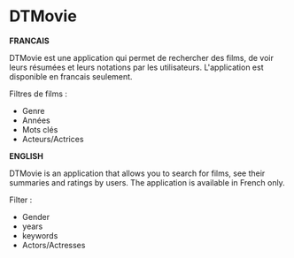 # DTMovie

**FRANCAIS**

DTMovie est une application qui permet de rechercher des films, de voir leurs résumées et leurs notations par les utilisateurs.
L'application est disponible en francais seulement.

Filtres de films :
  - Genre
  - Années
  - Mots clés 
  - Acteurs/Actrices

**ENGLISH**

DTMovie is an application that allows you to search for films, see their summaries and ratings by users.
The application is available in French only.

Filter :
  - Gender
  - years
  - keywords
  - Actors/Actresses
